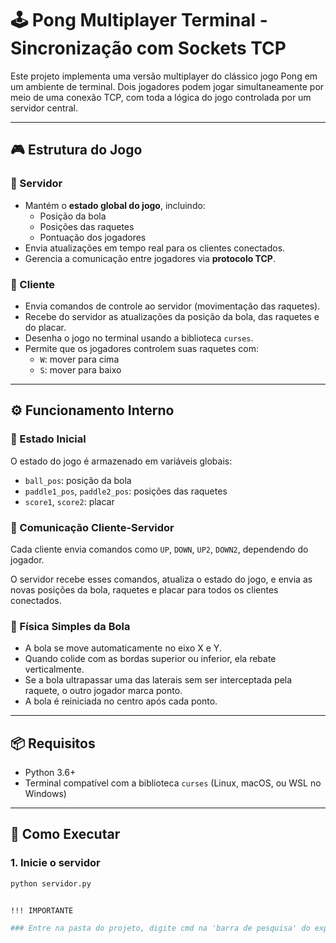 # 🕹️ Pong Multiplayer Terminal - Sincronização com Sockets TCP

Este projeto implementa uma versão multiplayer do clássico jogo Pong em um ambiente de terminal. Dois jogadores podem jogar simultaneamente por meio de uma conexão TCP, com toda a lógica do jogo controlada por um servidor central.

---

## 🎮 Estrutura do Jogo

### 🧠 Servidor

- Mantém o **estado global do jogo**, incluindo:
  - Posição da bola
  - Posições das raquetes
  - Pontuação dos jogadores
- Envia atualizações em tempo real para os clientes conectados.
- Gerencia a comunicação entre jogadores via **protocolo TCP**.

### 🧍 Cliente

- Envia comandos de controle ao servidor (movimentação das raquetes).
- Recebe do servidor as atualizações da posição da bola, das raquetes e do placar.
- Desenha o jogo no terminal usando a biblioteca `curses`.
- Permite que os jogadores controlem suas raquetes com:
  - `W`: mover para cima
  - `S`: mover para baixo

---

## ⚙️ Funcionamento Interno

### 🔁 Estado Inicial

O estado do jogo é armazenado em variáveis globais:
- `ball_pos`: posição da bola
- `paddle1_pos`, `paddle2_pos`: posições das raquetes
- `score1`, `score2`: placar

### 💬 Comunicação Cliente-Servidor

Cada cliente envia comandos como `UP`, `DOWN`, `UP2`, `DOWN2`, dependendo do jogador.

O servidor recebe esses comandos, atualiza o estado do jogo, e envia as novas posições da bola, raquetes e placar para todos os clientes conectados.

### 🧱 Física Simples da Bola

- A bola se move automaticamente no eixo X e Y.
- Quando colide com as bordas superior ou inferior, ela rebate verticalmente.
- Se a bola ultrapassar uma das laterais sem ser interceptada pela raquete, o outro jogador marca ponto.
- A bola é reiniciada no centro após cada ponto.

---

## 📦 Requisitos

- Python 3.6+
- Terminal compatível com a biblioteca `curses` (Linux, macOS, ou WSL no Windows)

---

## 🚀 Como Executar

### 1. Inicie o servidor

```bash
python servidor.py


!!! IMPORTANTE

### Entre na pasta do projeto, digite cmd na 'barra de pesquisa' do explorador de arquivos, ao abrir o cmd digite python cliente.py para iniciar como o jogador 1 ###